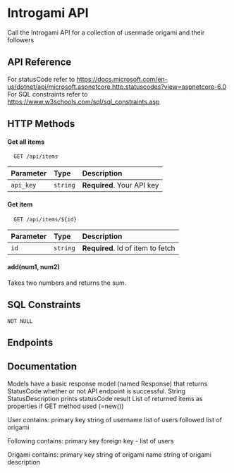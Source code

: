 ﻿
# Introgami API

Call the Introgami API for a collection of usermade origami and their followers




## API Reference

For statusCode refer to https://docs.microsoft.com/en-us/dotnet/api/microsoft.aspnetcore.http.statuscodes?view=aspnetcore-6.0
For SQL constraints refer to https://www.w3schools.com/sql/sql_constraints.asp

## HTTP Methods

#### Get all items

```http
  GET /api/items
```

| Parameter | Type     | Description                |
| :-------- | :------- | :------------------------- |
| `api_key` | `string` | **Required**. Your API key |

#### Get item

```http
  GET /api/items/${id}
```

| Parameter | Type     | Description                       |
| :-------- | :------- | :-------------------------------- |
| `id`      | `string` | **Required**. Id of item to fetch |

#### add(num1, num2)

Takes two numbers and returns the sum.

## SQL Constraints

```NOT NULL```

## Endpoints

## Documentation

Models have a basic response model (named Response) 
that returns StatusCode whether or not API endpoint is successful.
String StatusDescription prints statusCode result
List of returned items as properties if GET method used (=new())

User contains:
	primary key 
	string of username
	list of users followed
	list of origami 

Following contains:
	primary key
	foreign key - list of users

Origami contains:
	primary key
	string of origami name
	string of origami description

